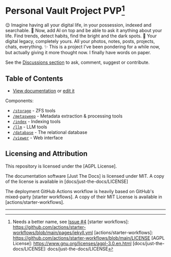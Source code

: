 # Personal Vault Project PVP[^1]

😌 Imagine having all your digital life, in your possession, indexed and searchable.
🤖 Now, add AI on top and be able to ask it anything about your life. Find trends, detect habits, find the bright and the dark spots.
🧳 Your digital legacy, completely yours. All your photos, notes, posts, projects, chats, everything.
✨ This is a project I've been pondering for a while now, but actually giving it more thought now. I finally have words on paper.

See the [Discussions section](https://github.com/dlucian/pvp/discussions) to ask, comment, suggest or contribute.

## Table of Contents

- [View documentation](https://dlucian.github.io/pvp/) or [edit it](/docs)

Components:
- [`/storage`](storage/) - ZFS tools
- [`/metasweep`](metasweep/) - Metadata extraction & processing tools
- [`/index`](index/) - Indexing tools
- [`/llm`](llm/) - LLM tools
- [`/database`](database/) - The relational database
- [`/viewer`](/viewer) - Web interface

## Licensing and Attribution

This repository is licensed under the [AGPL License].

The documentation software [Just The Docs] is licensed under MIT. A copy of the license is available in [docs/just-the-docs/LICENSE]

The deployment GitHub Actions workflow is heavily based on GitHub's mixed-party [starter workflows]. A copy of their MIT License is available in [actions/starter-workflows].

----
[^1]: Needs a better name, see [Issue #4](https://github.com/dlucian/pvp/issues/4)
[starter workflows]: https://github.com/actions/starter-workflows/blob/main/pages/jekyll.yml
[actions/starter-workflows]: https://github.com/actions/starter-workflows/blob/main/LICENSE
[AGPL License]: https://www.gnu.org/licenses/agpl-3.0.en.html
[docs/just-the-docs/LICENSE]: docs/just-the-docs/LICENSE
